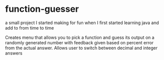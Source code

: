 # function-guesser
a small project I started making for fun when I first started learning java and add to from time to time

Creates menu that allows you to pick a function and guess its output on a randomly generated number with 
feedback given based on percent error from the actual answer.  Allows user to switch between decimal and 
integer answers
